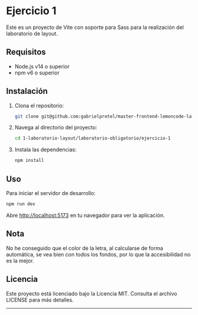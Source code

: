# Ejercicio 1

Este es un proyecto de Vite con soporte para Sass para la realización del laboratorio de layout.

## Requisitos

- Node.js v14 o superior
- npm v6 o superior

## Instalación

1. Clona el repositorio:

   ```sh
   git clone git@github.com:gabrielpretel/master-frontend-lemoncode-laboratorios.git
   ```

2. Navega al directorio del proyecto:

   ```sh
   cd 1-laboratorio-layout/laboratorio-obligatorio/ejercicio-1
   ```

3. Instala las dependencias:

   ```sh
   npm install
   ```

## Uso

Para iniciar el servidor de desarrollo:

```sh
npm run dev
```

Abre [http://localhost:5173](http://localhost:5173) en tu navegador para ver la aplicación.

## Nota

No he conseguido que el color de la letra, al calcularse de forma automática, se vea bien con todos los fondos, por lo que la accesibilidad no es la mejor.

## Licencia

Este proyecto está licenciado bajo la Licencia MIT. Consulta el archivo LICENSE para más detalles.

---
